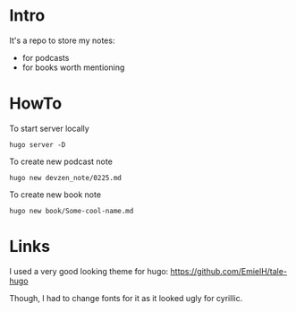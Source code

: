 # Intro

It's a repo to store my notes:

- for podcasts
- for books worth mentioning

# HowTo

To start server locally

    hugo server -D

To create new podcast note

    hugo new devzen_note/0225.md

To create new book note

    hugo new book/Some-cool-name.md

# Links

I used a very good looking theme for hugo:
    https://github.com/EmielH/tale-hugo

Though, I had to change fonts for it as it looked ugly for cyrillic.
